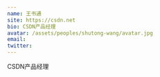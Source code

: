 ```yaml
---
name: 王书通
site: https://csdn.net
bio: CSDN产品经理
avatar: /assets/peoples/shutong-wang/avatar.jpg
email: 
twitter: 
---
```

CSDN产品经理
